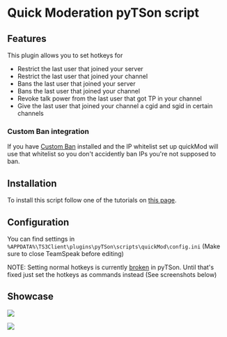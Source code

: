 # Quick Moderation pyTSon script

<!--You can find a more recent version of this text [here](https://github.com/Bluscream/pyTSon_plugins/tree/master/scripts/quickMod).-->

## Features
This plugin allows you to set hotkeys for
- Restrict the last user that joined your server
- Restrict the last user that joined your channel
- Bans the last user that joined your server
- Bans the last user that joined your channel
- Revoke talk power from the last user that got TP in your channel
- Give the last user that joined your channel a cgid and sgid in certain channels

### Custom Ban integration
If you have [Custom Ban](https://github.com/Bluscream/pyTSon_plugins/tree/master/scripts/customBan) installed and the IP whitelist set up
quickMod will use that whitelist so you don't accidently ban IPs you're not supposed to ban.

## Installation
To install this script follow one of the tutorials on [this page](https://github.com/Bluscream/pyTSon_plugins/#short-tutorial).

## Configuration
You can find settings in `%APPDATA%\TS3Client\plugins\pyTSon\scripts\quickMod\config.ini` (Make sure to close TeamSpeak before editing)

NOTE: Setting normal hotkeys is currently [broken](https://github.com/pathmann/pyTSon/issues/90) in pyTSon.
Until that's fixed just set the hotkeys as commands instead (See screenshots below)

## Showcase
![](https://i.imgur.com/RiFcyD8.png)

![](https://i.imgur.com/hXeC1RH.png)